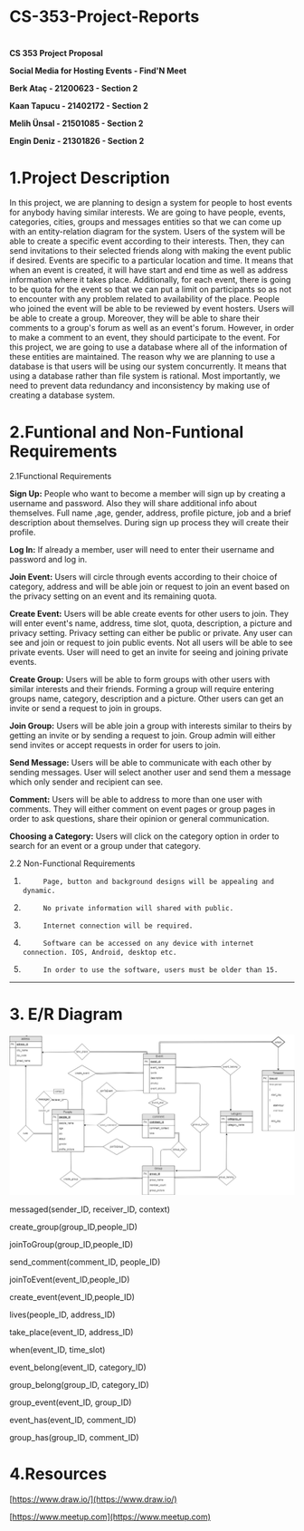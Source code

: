 # CS-353-Project-Reports
# 

**CS 353 Project Proposal**

**Social Media for Hosting Events - Find&#39;N Meet**

**Berk Ataç - 21200623 - Section 2**

**Kaan Tapucu - 21402172 - Section 2**

**Melih Ünsal - 21501085 - Section 2**

**Engin Deniz - 21301826 - Section 2**



# 1.Project Description

In this project, we are planning to design a system for people to host events for anybody having similar interests. We are going to have people, events, categories, cities, groups and messages entities so that we can come up with an entity-relation diagram for the system. Users of the system will be able to create a specific event according to their interests. Then, they can send invitations to their selected friends along with making the event public if desired. Events are specific to a particular location and time. It means that when an event is created, it will have start and end time as well as address information where it takes place.  Additionally, for each event, there is going to be quota for the event so that we can put a limit on participants so as not to encounter with any problem related to availability of the place. People who joined the event will be able to be reviewed by event hosters. Users will be able to create a group. Moreover, they will be able to share their comments to a group&#39;s forum as well as an event&#39;s forum. However, in order to make a comment to an event, they should participate to the event. For this project, we are going to use a database where all of the information of these entities are maintained. The reason why we are planning to use a database is that users will be using our system concurrently. It means that using a database rather than file system is rational. Most importantly, we need to prevent data redundancy and inconsistency by making use of creating a database system.

# 2.Funtional and Non-Funtional Requirements

2.1Functional Requirements

**Sign Up:** People who want to become a member will sign up by creating a username and password. Also they will share additional info about themselves. Full name ,age, gender, address, profile picture, job and a brief description about themselves. During sign up process they will create their profile.

**Log In:** If already a member, user will need to enter their username and password and log in.

**Join Event:** Users will circle through events according to their choice of category, address and will be able join or request to join an event based on the privacy setting on an event and its remaining quota.

**Create Event:** Users will be able create events for other users to join. They will enter event&#39;s name, address, time slot, quota, description, a picture and privacy setting. Privacy setting can either be public or private. Any user can see and join or request to join public events. Not all users will be able to see private events. User will need to get an invite for seeing and joining private events.

**Create Group:** Users will be able to form groups with other users with similar interests and their friends. Forming a group will require entering groups name, category, description and a picture. Other users can get an invite or send a request to join in groups.

**Join Group:** Users will be able join a group with interests similar to theirs by getting an invite or by sending a request to join. Group admin will either send invites or accept requests in order for users to join.

**Send Message:** Users will be able to communicate with each other by sending messages. User will select another user and send them a message which only sender and recipient can see.

**Comment:** Users will be able to address to more than one user with comments. They will either comment on event pages or group pages in order to ask questions, share their opinion or general communication.

**Choosing a Category:** Users will click on the category option in order to search for an event or a group under that category.

2.2 Non-Functional Requirements

1)          Page, button and background designs will be appealing and dynamic.

2)          No private information will shared with public.

3)          Internet connection will be required.

4)          Software can be accessed on any device with internet connection. IOS, Android, desktop etc.

5)          In order to use the software, users must be older than 15.

** **

#  3. E/R Diagram


![](https://github.com/Seftali/CS-353-Project-Reports/blob/master/ERdiagram.jpg)


messaged(sender\_ID, receiver\_ID, context)

create\_group(group\_ID,people\_ID)

joinToGroup(group\_ID,people\_ID)

send\_comment(comment\_ID, people\_ID)

joinToEvent(event\_ID,people\_ID)

create\_event(event\_ID,people\_ID)

lives(people\_ID, address\_ID)

take\_place(event\_ID, address\_ID)

when(event\_ID, time\_slot)

event\_belong(event\_ID, category\_ID)

group\_belong(group\_ID, category\_ID)

group\_event(event\_ID, group\_ID)

event\_has(event\_ID, comment\_ID)

group\_has(group\_ID, comment\_ID)

# 4.Resources

[https://www.draw.io/](https://www.draw.io/)

[https://www.meetup.com](https://www.meetup.com)
